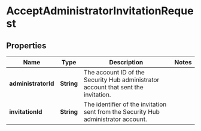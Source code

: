 

# AcceptAdministratorInvitationRequest


## Properties

| Name | Type | Description | Notes |
|------------ | ------------- | ------------- | -------------|
|**administratorId** | **String** | The account ID of the Security Hub administrator account that sent the invitation. |  |
|**invitationId** | **String** | The identifier of the invitation sent from the Security Hub administrator account. |  |



